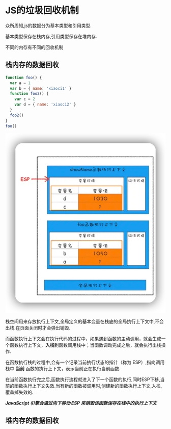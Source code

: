# JS的垃圾回收机制

众所周知,js的数据分为基本类型和引用类型.

基本类型保存在栈内存,引用类型保存在堆内存.

不同的内存有不同的回收机制

## 栈内存的数据回收

```js
function foo() {
  var a = 1
  var b = { name: 'xiaoci1' }
  function foo2() {
    var c = 2
    var d = { name: 'xiaoci2' }
  }
  foo2()
}
foo()
```

![iShot_2024-08-07_15.40.39](./img/iShot_2024-08-07_15.40.39.png)

栈空间用来存放执行上下文,全局定义的基本变量在栈底的全局执行上下文中,不会出栈.在页面关闭时才会弹出销毁.

而函数执行上下文会在执行代码的过程中，如果遇到函数的主动调用，就会生成一个函数执行上下文，**入栈**到函数调用栈中；当函数调动完成之后，就会执行出栈操作.

在函数执行栈的过程中,会有一个记录当前执行状态的指针（称为 ESP）,指向调用栈中 **当前** 函数的执行上下文，表示当前正在执行当前函数.

在当前函数执行完之后,函数执行流程就进入了下一个函数的执行,同时ESP下移,当前的函数执行上下文失效.当有新的函数被调用时,创建新的函数执行上下文,入栈,覆盖掉失效的.

***JavaScript 引擎会通过向下移动 ESP 来销毁该函数保存在栈中的执行上下文***

## 堆内存的数据回收



